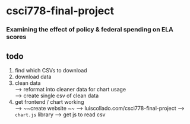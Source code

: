 # csci778-final-project

### Examining the effect of policy & federal spending on ELA scores




**todo**  
-------
1. find which CSVs to download  
2. download data  
3. clean data  
--> reformat into cleaner data for chart usage  
--> create single csv of clean data  
4. get frontend / chart working  
--> ~~create website ~~ --> luiscollado.com/csci778-final-project
--> `chart.js` library
--> get js to read csv